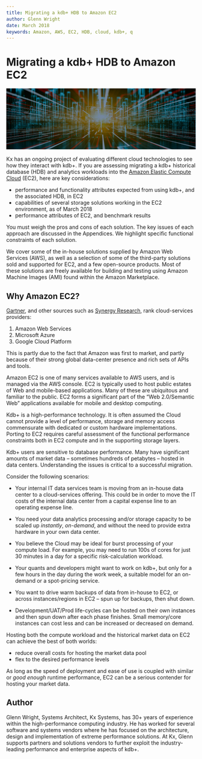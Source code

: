 ```yaml
---
title: Migrating a kdb+ HDB to Amazon EC2
author: Glenn Wright
date: March 2018
keywords: Amazon, AWS, EC2, HDB, cloud, kdb+, q
---
```


# Migrating a kdb+ HDB to Amazon EC2 

![Amazon Elastic Compute Cloud](img/media/ec2.png)

Kx has an ongoing project of evaluating different cloud technologies to see how they interact with kdb+. 
If you are assessing migrating a kdb+ historical database (HDB) and analytics workloads into the 
[Amazon Elastic Compute Cloud](https://aws.amazon.com/ec2/) 
(EC2), here are key considerations:

-   performance and functionality attributes expected from using kdb+, and the associated HDB, in EC2
-   capabilities of several storage solutions working in the EC2
environment, as of March 2018
-  performance attributes of EC2, and benchmark results

You must weigh the pros and cons of each solution.
The key issues of each approach are discussed in the Appendices. 
We highlight specific functional constraints of each solution. 

We cover some of the in-house solutions supplied by Amazon Web Services (AWS), as well as a selection of some of the third-party solutions sold and supported for EC2, and a few open-source products. Most of these solutions are freely available for building and testing using Amazon Machine Images (AMI) found within the Amazon Marketplace.


## Why Amazon EC2?

[Gartner](http://fortune.com/2017/06/15/gartner-cloud-rankings/),
and other sources such as [Synergy
Research](https://www.srgresearch.com/articles/microsoft-google-and-ibm-charge-public-cloud-expense-smaller-providers),
rank cloud-services providers:

1. Amazon Web Services
1. Microsoft Azure 
1. Google Cloud Platform

This is partly due to the fact that Amazon was first to market, and
partly because of their strong global data-center presence and rich
sets of APIs and tools.

Amazon EC2 is one of many services available to AWS users, and is managed via the AWS console. EC2 is typically used to host public estates of Web and mobile-based applications. Many of these are ubiquitous and familiar to the public. EC2 forms a significant part of the “Web 2.0/Semantic Web” applications available for mobile and desktop computing.

Kdb+ is a high-performance technology. It is often assumed the Cloud cannot provide a level of performance, storage and memory access commensurate with dedicated or custom hardware implementations. Porting to EC2 requires careful assessment of the functional performance constraints both in EC2 compute and in the supporting storage layers.

Kdb+ users are sensitive to database performance. Many have significant amounts of market data – sometimes hundreds of petabytes – hosted in data centers. Understanding the issues is critical to a successful migration.

Consider the following scenarios:

-   Your internal IT data services team is moving from an in-house data center to a cloud-services offering. This could be in order to move the IT costs of the internal data center from a capital expense line to an operating expense line.

-   You need your data analytics processing and/or storage capacity to be scaled up _instantly_, _on-demand_, and without the need to provide extra hardware in your own data center.

-   You believe the Cloud may be ideal for burst processing of your compute load. For example, you may need to run 100s of cores for just 30 minutes in a day for a specific risk-calculation workload.

-   Your quants and developers might want to work on kdb+, but only for a few hours in the day during the work week, a suitable model for an on-demand or a spot-pricing service.

-   You want to drive warm backups of data from in-house to EC2, or across instances/regions in EC2 – spun up for backups, then shut down.

-   Development/UAT/Prod life-cycles can be hosted on their own instances and then spun down after each phase finishes. Small memory/core instances can cost less and can be increased or decreased on demand.

Hosting both the compute workload and the historical market data on
EC2 can achieve the best of both worlds: 

-   reduce overall costs for hosting the market data pool
-   flex to the desired performance levels

As long as the speed of deployment and ease of use is coupled with similar or _good enough_ runtime performance, EC2 can be a serious contender for hosting your market data.


## Author

Glenn Wright, Systems Architect, Kx Systems, has 30+ years of experience within the high-performance computing industry. He has worked for several software and systems vendors where he has focused on the architecture, design and implementation of extreme performance solutions. At Kx, Glenn supports partners and solutions vendors to further exploit the industry- leading performance and enterprise aspects of kdb+.
